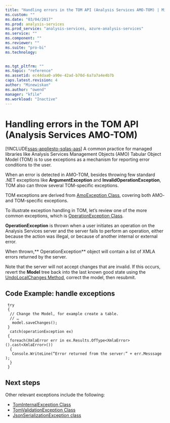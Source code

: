 ```yaml
---
title: "Handling errors in the TOM API (Analysis Services AMO-TOM) | Microsoft Docs"
ms.custom: ""
ms.date: "03/04/2017"
ms.prod: analysis-services
ms.prod_service: "analysis-services, azure-analysis-services"
ms.service: ""
ms.component: ""
ms.reviewer: ""
ms.suite: "pro-bi"
ms.technology: 
  

ms.tgt_pltfrm: ""
ms.topic: "reference"
ms.assetid: ec44daa0-a90e-42ad-b70d-6a7a7a4e4b7b
caps.latest.revision: 4
author: "Minewiskan"
ms.author: "owend"
manager: "kfile"
ms.workload: "Inactive"
---
```

# Handling errors in the TOM API (Analysis Services AMO-TOM)
[!INCLUDE[ssas-appliesto-sqlas-aas](../../includes/ssas-appliesto-sqlas-aas.md)]
A common practice for managed libraries like Analysis Services Management Objects (AMO) Tabular Object Model (TOM) is to use exceptions as a mechanism for reporting error conditions to the user.  

When an error is detected in AMO-TOM, besides throwing few standard .NET exceptions like **ArgumentException** and **InvalidOperationException**, TOM also can throw several TOM-specific exceptions.  

TOM exceptions are derived from [AmoException Class](http://msdn.microsoft.com/library/microsoft.analysisservices.amoexception.aspx), covering both AMO- and TOM-specific exceptions. 

To illustrate exception handling in TOM, let’s review one of the more common exceptions, which is [OperationException Class](http://msdn.microsoft.com/library/microsoft.analysisservices.operationexception.aspx).

**OperationException** is thrown when a user initiates an operation on the Analysis Services server and the server fails to perform an operation, either because the action was illegal, or because of another internal or external error. 

When thrown,** OperationException** object will contain a list of XMLA errors returned by the server. 

Note that the server will not accept changes that are invalid. If this occurs, revert the **Model** tree back into the last known good state using the [UndoLocalChanges Method](http://msdn.microsoft.com/library/microsoft.analysisservices.tabular.model.undolocalchanges.aspx), correct the model, then resubmit. 

## Code Example: handle exceptions 
 
```
 try 
 { 
  // Change the Model, for example create a table. 
  // … 
   model.saveChanges(); 
 } 
  catch(operationException ex) 
 { 
  foreach(XmlaError err in ex.Results.OfType<XmlaError>().cast<XmlaError>()) 
  { 
   Console.WriteLine(“Error returned from the server:” + err.Messsage ); 
  } 
 } 
```

## Next steps

Other relevant exceptions include the following:

- [TomInternalException Class](http://msdn.microsoft.com/library/microsoft.analysisservices.tabular.tominternalexception.aspx)
- [TomValidationException Class](http://msdn.microsoft.com/library/microsoft.analysisservices.tabular.tomvalidationexception.aspx)
- [JsonSerializationException class](http://www.newtonsoft.com/json/help/html/T_Newtonsoft_Json_JsonSerializationException.htm)
